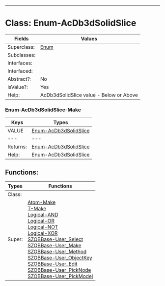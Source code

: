 ---------

# Class:	Enum-AcDb3dSolidSlice

| Fields | Values |
| --------- | --------- |
| Superclass: | [Enum](Enum.html) |
| Subclasses: |  |
| Interfaces: |  |
| Interfaced: |  |
| Abstract?: | No |
| isValue?: | Yes |
| Help: | AcDb3dSolidSlice value - Below or Above |

### Enum-AcDb3dSolidSlice-Make

| Keys | Types |
| --------- | --------- |
| VALUE | [Enum-AcDb3dSolidSlice](Enum-AcDb3dSolidSlice.html) |
| **---** | **---** |
| Returns: | [Enum-AcDb3dSolidSlice](Enum-AcDb3dSolidSlice.html) |
| Help: | Enum-AcDb3dSolidSlice |


## Functions:

| Types | Functions |
| --------- | --------- |
| Class: |  |
| Super: | [Atom-Make](Atom.html) <br> [T-Make](T.html) <br> [Logical-AND](Logical.html) <br> [Logical-OR](Logical.html) <br> [Logical-NOT](Logical.html) <br> [Logical-XOR](Logical.html) <br> [SZOBBase-User_Select](SZOBBase.html) <br> [SZOBBase-User_Make](SZOBBase.html) <br> [SZOBBase-User_Method](SZOBBase.html) <br> [SZOBBase-User_ObjectKey](SZOBBase.html) <br> [SZOBBase-User_Edit](SZOBBase.html) <br> [SZOBBase-User_PickNode](SZOBBase.html) <br> [SZOBBase-User_PickModel](SZOBBase.html) |


